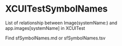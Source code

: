 # XCUITestSymbolNames

List of relationship between Image(systemName:) and app.images[systemName] in XCUITest

Find sfSymbolNames.md or sfSymbolNames.tsv

